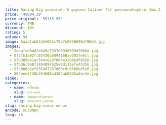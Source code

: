 ```yaml
---
title: Racing Big ชุดเบรคสําหรับ 6 ลูกสูบเบรค Caliper Fit ชุดเบรคขนาดใหญ่สําหรับ Bmw Audi Benz Toyota Teslas
price: '49604.39'
price_original: '55115.97'
currency: THB
discount: 10%
rating: 5
volume: 94
image: Saaafab04d2e045c7937e9936699d706bX.jpg
images:
  - Saaafab04d2e045c7937e9936699d706bX.jpg
  - Sf2fb1a02fc03436a8894168ae703fe9cl.jpg
  - S7b389b41acf44c628f00443268edf966U.jpg
  - Sfb36c9a871494897925e9d111efe43d5k.jpg
  - Sfc006d2ef9354d7287860c9c6568bd5eP.jpg
  - S04eee3f40bf64688ad304ab8935a6ec3e.jpg
video: ''
categories:
  - name: เครื่องมือ
    slug: เคร-องม
  - name: วัดและการวิเคราะห์
    slug: ดและการว-เคราะห
slug: racing-big-ดเบรคส-าหร-กส
encode: oC7pMpk
lang: th
---
```

  